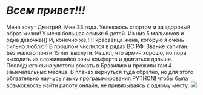   #     ***Всем привет!!!***
Меня зовут Дмитрий. Мне 33 года. Увлекаюсь спортом и за здоровый образ жизни!
У меня большая семья: 6 детей. Из низ 5 мальчиков и одна девочка))) И, конечно же,!!!! красавица жена, которую я очень сильно люблю!!
В прошлом числился в рядах ВС РФ. Звание капитан. Без малого почти 15 лет выслуги. 
Решил, что армия хорошо, но пора выходить из сложившейся зоны комфорта и двигаться дальше.
Последнего сына улетели рожать в Бразилию и прожили там 4 замечательных месяца.
В планах вернуться туда обратно, но для этого обязательно научусь языку программирования PYTHON! чтобы была возможность найти работу онлайн, не привязываясь к одному месту.
![](/img/картинка.jpg.jpg)
